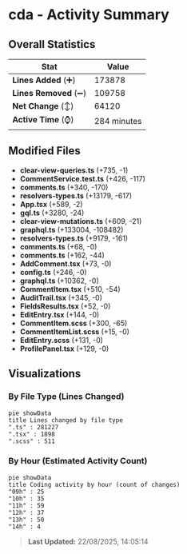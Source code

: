 # cda - Activity Summary 

## Overall Statistics

| Stat                   | Value                                                             |
| ---------------------- | ----------------------------------------------------------------- |
| **Lines Added** (➕)   | 173878                                          |
| **Lines Removed** (➖) | 109758                                        |
| **Net Change** (↕)    | 64120                |
| **Active Time** (⌚)   | 284 minutes |


## Modified Files
- **clear-view-queries.ts** (+735, -1)
- **CommentService.test.ts** (+426, -117)
- **comments.ts** (+340, -170)
- **resolvers-types.ts** (+13179, -617)
- **App.tsx** (+589, -2)
- **gql.ts** (+3280, -24)
- **clear-view-mutations.ts** (+609, -21)
- **graphql.ts** (+133004, -108482)
- **resolvers-types.ts** (+9179, -161)
- **comments.ts** (+68, -0)
- **comments.ts** (+162, -44)
- **AddComment.tsx** (+73, -0)
- **config.ts** (+246, -0)
- **graphql.ts** (+10362, -0)
- **CommentItem.tsx** (+510, -54)
- **AuditTrail.tsx** (+345, -0)
- **FieldsResults.tsx** (+52, -0)
- **EditEntry.tsx** (+144, -0)
- **CommentItem.scss** (+300, -65)
- **CommentItemList.scss** (+15, -0)
- **EditEntry.scss** (+131, -0)
- **ProfilePanel.tsx** (+129, -0)

## Visualizations

### By File Type (Lines Changed)

```mermaid
pie showData
title Lines changed by file type
".ts" : 281227
".tsx" : 1898
".scss" : 511
```

### By Hour (Estimated Activity Count)

```mermaid
pie showData
title Coding activity by hour (count of changes)
"09h" : 25
"10h" : 35
"11h" : 59
"12h" : 37
"13h" : 50
"14h" : 4
```


> **Last Updated:** 22/08/2025, 14:05:14
